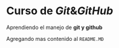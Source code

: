 # Curso de _Git_&_GitHub_

Aprendiendo el manejo de **git y github**

Agregando mas contenido al `README.MD`
